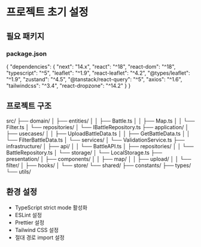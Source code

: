 # 프로젝트 초기 설정

## 필요 패키지

### package.json
{
  "dependencies": {
    "next": "14.x",
    "react": "^18",
    "react-dom": "^18",
    "typescript": "^5",
    "leaflet": "^1.9",
    "react-leaflet": "^4.2",
    "@types/leaflet": "^1.9",
    "zustand": "^4.5",
    "@tanstack/react-query": "^5",
    "axios": "^1.6",
    "tailwindcss": "^3.4",
    "react-dropzone": "^14.2"
  }
}

## 프로젝트 구조
src/
├── domain/
│   ├── entities/
│   │   ├── Battle.ts
│   │   ├── Map.ts
│   │   └── Filter.ts
│   └── repositories/
│       └── IBattleRepository.ts
├── application/
│   ├── usecases/
│   │   ├── UploadBattleData.ts
│   │   ├── GetBattleData.ts
│   │   └── FilterBattleData.ts
│   └── services/
│       └── ValidationService.ts
├── infrastructure/
│   ├── api/
│   │   └── BattleAPI.ts
│   ├── repositories/
│   │   └── BattleRepository.ts
│   └── storage/
│       └── LocalStorage.ts
├── presentation/
│   ├── components/
│   │   ├── map/
│   │   ├── upload/
│   │   └── filter/
│   ├── hooks/
│   └── store/
└── shared/
    ├── constants/
    ├── types/
    └── utils/

## 환경 설정
- TypeScript strict mode 활성화
- ESLint 설정
- Prettier 설정
- Tailwind CSS 설정
- 절대 경로 import 설정
